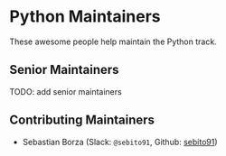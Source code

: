 # Python Maintainers

These awesome people help maintain the Python track.

## Senior Maintainers

TODO: add senior maintainers

## Contributing Maintainers

- Sebastian Borza (Slack: `@sebito91`, Github: [sebito91](https://github.com/sebito91))
